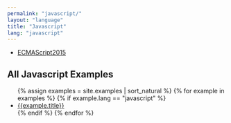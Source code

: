 ```yaml
---
permalink: "javascript/"
layout: "language"
title: "Javascript"
lang: "javascript"
---
```


* [ECMAScript2015](/javascript/ECMAScript2015/)

<h2>All Javascript Examples</h2>
<ul>
{% assign examples = site.examples | sort_natural %}
  {% for example in examples %}
    {% if example.lang == "javascript" %}
      <li><a href="{{ example.url }}">{{example.title}}</a></li>
    {% endif %}
  {% endfor %}
</ul>
